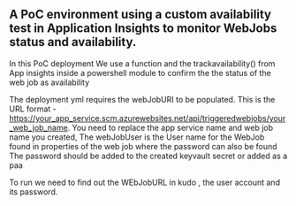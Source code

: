 ## A PoC environment using a custom availability test in Application Insights to monitor WebJobs status and availability.

In this PoC deployment We use a function and the trackavailability() from App insights inside a powershell module to confirm the the status of the web job as availability

The deployment yml  requires the webJobURI to be populated. This is the URL format - https://your_app_service.scm.azurewebsites.net/api/triggeredwebjobs/your_web_job_name. You need to replace the app service name and web job name you created, The webJobUser is the User name for the WebJob found in properties of the web job where the password can also be found
The password should be added to the created keyvault secret or added as a paa




To run we need to find out the WEbJobURL in kudo , the user account and its password.


